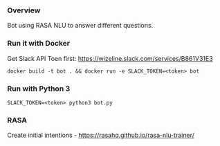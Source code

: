 ### Overview

Bot using RASA NLU to answer different questions.

### Run it with Docker

Get Slack API Toen first: https://wizeline.slack.com/services/B861V31E3

```
docker build -t bot . && docker run -e SLACK_TOKEN=<token> bot
```

### Run with Python 3

```
SLACK_TOKEN=<token> python3 bot.py
```

### RASA

Create initial intentions - https://rasahq.github.io/rasa-nlu-trainer/